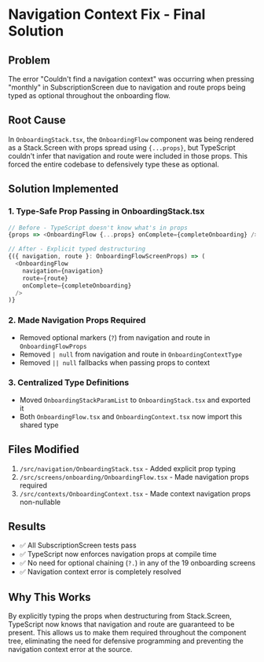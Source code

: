 # Navigation Context Fix - Final Solution

## Problem

The error "Couldn't find a navigation context" was occurring when pressing "monthly" in SubscriptionScreen due to navigation and route props being typed as optional throughout the onboarding flow.

## Root Cause

In `OnboardingStack.tsx`, the `OnboardingFlow` component was being rendered as a Stack.Screen with props spread using `{...props}`, but TypeScript couldn't infer that navigation and route were included in those props. This forced the entire codebase to defensively type these as optional.

## Solution Implemented

### 1. Type-Safe Prop Passing in OnboardingStack.tsx

```typescript
// Before - TypeScript doesn't know what's in props
{props => <OnboardingFlow {...props} onComplete={completeOnboarding} />}

// After - Explicit typed destructuring
{({ navigation, route }: OnboardingFlowScreenProps) => (
  <OnboardingFlow
    navigation={navigation}
    route={route}
    onComplete={completeOnboarding}
  />
)}
```

### 2. Made Navigation Props Required

- Removed optional markers (`?`) from navigation and route in `OnboardingFlowProps`
- Removed `| null` from navigation and route in `OnboardingContextType`
- Removed `|| null` fallbacks when passing props to context

### 3. Centralized Type Definitions

- Moved `OnboardingStackParamList` to `OnboardingStack.tsx` and exported it
- Both `OnboardingFlow.tsx` and `OnboardingContext.tsx` now import this shared type

## Files Modified

1. `/src/navigation/OnboardingStack.tsx` - Added explicit prop typing
2. `/src/screens/onboarding/OnboardingFlow.tsx` - Made navigation props required
3. `/src/contexts/OnboardingContext.tsx` - Made context navigation props non-nullable

## Results

- ✅ All SubscriptionScreen tests pass
- ✅ TypeScript now enforces navigation props at compile time
- ✅ No need for optional chaining (`?.`) in any of the 19 onboarding screens
- ✅ Navigation context error is completely resolved

## Why This Works

By explicitly typing the props when destructuring from Stack.Screen, TypeScript now knows that navigation and route are guaranteed to be present. This allows us to make them required throughout the component tree, eliminating the need for defensive programming and preventing the navigation context error at the source.
